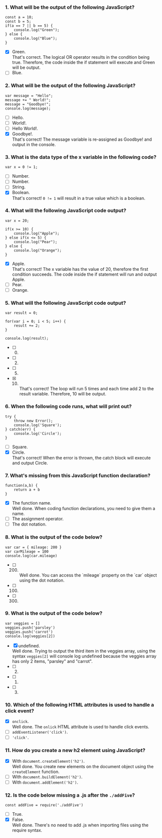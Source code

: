 ### 1. What will be the output of the following JavaScript?

```
const a = 10;
const b = 5;
if(a == 7 || b == 5) {
    console.log("Green");
} else {
    console.log("Blue");
}
```

- [x] Green. <br>
      That's correct. The logical OR operator results in the condition being true. Therefore, the code inside the if statement will execute and Green will be output.
- [ ] Blue.

### 2. What will be the output of the following JavaScript?

```
var message = "Hello";
message += " World!";
message = "Goodbye!";
console.log(message);
```

- [ ] Hello.
- [ ] World!.
- [ ] Hello World!.
- [x] Goodbye!. <br>
      That's correct! The message variable is re-assigned as Goodbye! and output in the console.

### 3. What is the data type of the x variable in the following code?

```
var x = 0 != 1;
```

- [ ] Number.
- [ ] Number.
- [ ] String.
- [x] Boolean. <br>
      That's correct! `0 != 1` will result in a true value which is a boolean.

### 4. What will the following JavaScript code output?

```
var x = 20;

if(x >= 10) {
    console.log("Apple");
} else if(x <= 5) {
    console.log("Pear");
} else {
    console.log("Orange");
}
```

- [x] Apple. <br>
      That's correct! The x variable has the value of 20, therefore the first condition succeeds. The code inside the if statement will run and output Apple.
- [ ] Pear.
- [ ] Orange.

### 5. What will the following JavaScript code output?

```
var result = 0;

for(var i = 0; i < 5; i++) {
    result += 2;
}

console.log(result);
```

- [ ] 0.
- [ ] 2.
- [ ] 5.
- [x] 10. <br>
      That's correct! The loop will run 5 times and each time add 2 to the result variable. Therefore, 10 will be output.

### 6. When the following code runs, what will print out?

```
try {
    throw new Error();
    console.log('Square');
} catch(err) {
    console.log('Circle');
}
```

- [ ] Square.
- [x] Circle. <br>
      That's correct! When the error is thrown, the catch block will execute and output Circle.

### 7. What's missing from this JavaScript function declaration?

```
function(a,b) {
    return a + b
}
```

- [x] The function name. <br>
      Well done. When coding function declarations, you need to give them a name.
- [ ] The assignment operator.
- [ ] The dot notation.

### 8. What is the output of the code below?

```
var car = { mileage: 200 }
var carMileage = 100
console.log(car.mileage)
```

- [ ] 200. <br>
       Well done. You can access the `mileage` property on the `car` object using the dot notation.
- [ ] 100.
- [ ] 300.

### 9. What is the output of the code below?

```
var veggies = []
veggies.push('parsley')
veggies.push('carrot')
console.log(veggies[2])
```

- [x] undefined. <br>
      Well done. Trying to output the third item in the veggies array, using the syntax `veggies[2]` will console log undefined because the veggies array has only 2 items, "parsley" and "carrot".
- [ ] 2.
- [ ] 1.
- [ ] 3.

### 10. Which of the following HTML attributes is used to handle a click event?

- [x] `onclick`. <br>
      Well done. The `onlick` HTML attribute is used to handle click events.
- [ ] `addEventListener('click')`.
- [ ] `'click'`.

### 11. How do you create a new h2 element using JavaScript?

- [x] With `document.createElement('h2')`. <br>
      Well done. You create new elements on the document object using the `createElement` function.
- [ ] With `document.buildElement('h2')`.
- [ ] With `document.addElement('h2')`.

### 12. Is the code below missing a .js after the `./addFive`?

```
const addFive = require('./addFive')
```

- [ ] True.
- [x] False. <br>
      Well done. There's no need to add .js when importing files using the require syntax.
